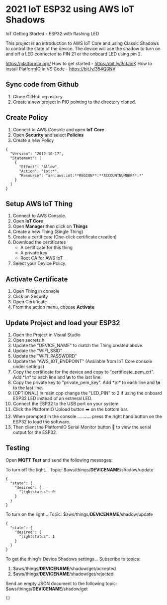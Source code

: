 # 2021 IoT ESP32 using AWS IoT Shadows

IoT Getting Started - ESP32 with flashing LED

This project is an introduction to AWS IoT Core and using Classic Shadows to control the state of the device.  The device will use the shadow to turn on and off a LED connected to PIN 21 or the onboard LED using pin 2.


https://platformio.org/
How to get started - https://bit.ly/3ctJioK
How to install PlatformIO in VS Code - https://bit.ly/354Q0NV

## Sync code from Github
1. Clone GitHub repository
2. Create a new project in PIO pointing to the directory cloned.

## Create Policy
1. Connect to AWS Console and open **IoT Core**
2. Open **Security** and select **Policies**
3. Create a new Policy

```
{
  "Version": "2012-10-17",
  "Statement": [
    {
      "Effect": "Allow",
      "Action": "iot:*",
      "Resource": "arn:aws:iot:**REGION**:**ACCOUNTNUMBER**:*"
    }
  ]
}
```

## Setup AWS IoT Thing
1.  Connect to AWS Console.
2.  Open **IoT Core**
4.  Open **Manager** then click on **Things**
5.  Create a new Thing (Single Thing)
6.  Create a certificate (One-click certificate creation)
7.  Download the certificates
    * A certificate for this thing
    * A private key
    * Root CA for AWS IoT
8. Select your Device Policy.

## Activate Certificate
1. Open Thing in console
2. Click on Security
3. Open Certificate
4. From the action menu, choose **Activate**

## Update Project and load your ESP32
1. Open the Project in Visual Studio
2. Open secrets.h
3. Update the "DEVICE_NAME" to match the Thing created above.
4. Update the "WIFI_SSID"
5. Update the "WIFI_PASSWORD"
6. Update the "AWS_IOT_ENDPOINT" (Available from IoT Core console under settings)
7. Copy the certificate for the device and copy to "certificate_pem_crt".  Add **\n\** to each line and **\n** to the last line.
8. Copy the private key to "private_pem_key".  Add **\n\** to each line and **\n** to the last line.
9. [OPTIONAL] in main.cpp change the "LED_PIN" to 2 if using the onboard ESP32 LED instead of an extneral LED.
10. Connect the ESP32 to the USB port on your system.
11. Click the PlatformIO Upload button ➡️ on the bottom bar.
12. When prompted in the console ....._____....._____ press the right hand button on the ESP32 to load the software.
13. Then client the PlatformIO Serial Monitor button 🔌 to view the serial output for the ESP32.

## Testing
Open **MQTT Test** and send the following messages:

To turn off the light...
Topic: $aws/things/**DEVICENAME**/shadow/update
```
{
  "state": {
    "desired": {
      "lightstatus": 0
    }
  }
}
```

To turn on the light...
Topic: $aws/things/**DEVICENAME**/shadow/update
```
{
  "state": {
    "desired": {
      "lightstatus": 1
    }
  }
}
```

To get the thing's Device Shadows settings...
Subscribe to topics:
  1. $aws/things/**DEVICENAME**/shadow/get/accepted
  2. $aws/things/**DEVICENAME**/shadow/get/rejected

Send an empty JSON document to the following topic:
$aws/things/**DEVICENAME**/shadow/get

```
{}
```
